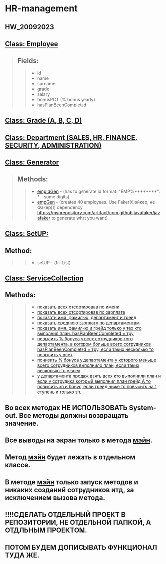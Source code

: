 ﻿# HR-management
 
## **HW_20092023**

## **[Class: Employee](HR-management/src/main/java/org/example/Employee.java)**
> ## Fields:
>> - id
>> - name
>> - surname
>> - grade
>> - salary
>> - bonusPCT (% bonus yearly)
>> - hasPlanBeenCompleted

## **[Class: Grade (A, B, C, D)](HR-management/src/main/java/org/example/Grade.java)**
## **[Class: Department (SALES, HR, FINANCE, SECURITY, ADMINISTRATION)](HR-management/src/main/java/org/example/Department.java)**
## **[Class: Generator](HR-management/src/main/java/org/example/Generator.java)**
> ## Methods:
>> - [empIdGen](https://github.com/DmitriDjourov/HR-management/blob/2ba5828abf00682cf8a2e55d8cecd5bb28628bdb/HR-management/src/main/java/org/example/Generator.java#L11C11-L11C11) - (has to generate id format: "EMP%********".  * - some digits)
>> - [empGen](https://github.com/DmitriDjourov/HR-management/blob/2ba5828abf00682cf8a2e55d8cecd5bb28628bdb/HR-management/src/main/java/org/example/Generator.java#L16C28-L16C28) - (creates 40 employees. Use Faker(Фэйкер, не Факер))) dependency
>>  https://mvnrepository.com/artifact/com.github.javafaker/javafaker to generate what you want)

## **[Class: SetUP:](HR-management/src/main/java/org/example/SetUp.java)**
## Method:
>> - setUP - (fill List<Employee>)

## **[Class: ServiceCollection](HR-management/src/main/java/org/example/ServiceCollection.java)**
## Methods:
>> - [показать всех отсортировав по имени](https://github.com/DmitriDjourov/HR-management/blob/048844f405469f49b6565f98adde5c6c1f354a25/HR-management/src/main/java/org/example/ServiceCollection.java#L11)
>> - [показать всех отсортировав по зарплате](https://github.com/DmitriDjourov/HR-management/blob/048844f405469f49b6565f98adde5c6c1f354a25/HR-management/src/main/java/org/example/ServiceCollection.java#L16)
>> - [показать имя, фамилию, департамент и грейд](https://github.com/DmitriDjourov/HR-management/blob/048844f405469f49b6565f98adde5c6c1f354a25/HR-management/src/main/java/org/example/ServiceCollection.java#L21)
>> - [показать среднюю зарплату по департаментам](https://github.com/DmitriDjourov/HR-management/blob/7edec8baa7272991218b1b6a530bd0be2ee93b32/HR-management/src/main/java/org/example/ServiceCollection.java#L29)
>> - [показать имя, фамилию и грейд только у тех кто выполнил план. hasPlanBeenCompleted = тру](https://github.com/DmitriDjourov/HR-management/blob/7edec8baa7272991218b1b6a530bd0be2ee93b32/HR-management/src/main/java/org/example/ServiceCollection.java#L53)
>> - [повысить % бонуса у всех сотрудников того департамента, в котором больше всего сотрудников hasPlanBeenCompleted = тру,
>> если таких несколько то повысить у всех](https://github.com/DmitriDjourov/HR-management/blob/7edec8baa7272991218b1b6a530bd0be2ee93b32/HR-management/src/main/java/org/example/ServiceCollection.java#L67).
>> - [понизить % бонуса у департамента у которого меньше всего сотрудников выполнило план, если таких несколько то у всех](https://github.com/DmitriDjourov/HR-management/blob/a227ea1b715a07a5b81d82747949faa31bb0873e/HR-management/src/main/java/org/example/ServiceCollection.java#L94)
>> - [у департамента продаж взять всех кто выполнили план и если у сотруднка который выполнил план грейд А то повысить зп и бонус,
>> если грейд ниже то повысить на 1 ступень и только зп.](https://github.com/DmitriDjourov/HR-management/blob/7edec8baa7272991218b1b6a530bd0be2ee93b32/HR-management/src/main/java/org/example/ServiceCollection.java#L126)

## Во всех методах НЕ ИСПОЛЬЗОВАТЬ System-out. Все методы должны возвращать значение.
## Все выводы на экран только в метода [мэйн](HR-management/src/main/java/org/example/Main.java).

## Метод [мэйн](HR-management/src/main/java/org/example/Main.java) будет лежать в отдельном классе.
## В методе [мэйн](HR-management/src/main/java/org/example/Main.java) только запуск методов и никаких созданий сотрудников итд, за исключением вызова метода.

## !!!!СДЕЛАТЬ ОТДЕЛЬНЫЙ ПРОЕКТ В РЕПОЗИТОРИИ, НЕ ОТДЕЛЬНОЙ ПАПКОЙ, А ОТДЛЬНЫМ ПРОЕКТОМ.
## ПОТОМ БУДЕМ ДОПИСЫВАТЬ ФУНКЦИОНАЛ ТУДА ЖЕ.
